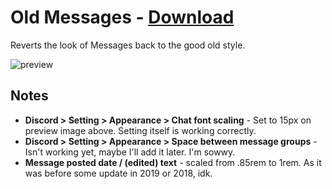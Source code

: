 # Old Messages - [Download](https://raw.githubusercontent.com/Trixlight/BDStuff/master/Themes/OldMessages/OldMessages.theme.css)

Reverts the look of Messages back to the good old style.

![preview](https://Trixlight.github.io/BDStuff/Themes/OldMessages/Preview.png)

## Notes
* **Discord > Setting > Appearance > Chat font scaling** - Set to 15px on preview image above. Setting itself is working correctly.
* **Discord > Setting > Appearance > Space between message groups** - Isn't working yet, maybe I'll add it later. I'm sowwy.
* **Message posted date / (edited) text** - scaled from .85rem to 1rem. As it was before some update in 2019 or 2018, idk.
